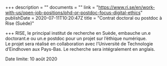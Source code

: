 +++
description = ""
documents = ""
link = "https://www.ri.se/en/work-with-us/open-job-positions/phd-or-postdoc-focus-digital-ethics"
publishDate = 2020-07-11T10:20:47Z
title = "Contrat doctoral ou postdoc à Rise (Suède)"

+++
RISE, le principal institut de recherche en Suède, embauche un.e doctorant.e ou un.e postdoc pour un projet sur l’éthique numérique.  
Le projet sera réalisé en collaboration avec l’Université de Technologie d’Eindhoven aux Pays-Bas. Le recherche sera intégralement en anglais.

Date limite: 10 août 2020